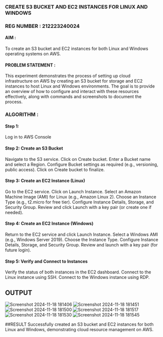 ### CREATE S3 BUCKET AND EC2 INSTANCES FOR LINUX AND WINDOWS
### REG NUMBER : 212223240024
#### AIM :
To create an S3 bucket and EC2 instances for both Linux and Windows operating systems on AWS.

#### PROBLEM STATEMENT :
This experiment demonstrates the process of setting up cloud infrastructure on AWS by creating an S3 bucket for storage and EC2 instances to host Linux and Windows environments. The goal is to provide an overview of how to configure and interact with these resources effectively, along with commands and screenshots to document the process.

### ALGORITHM :
#### Step 1:
Log in to AWS Console

#### Step 2: Create an S3 Bucket
Navigate to the S3 service.
Click on Create bucket.
Enter a Bucket name and select a Region.
Configure Bucket settings as required (e.g., versioning, public access).
Click on Create bucket to finalize.

#### Step 3: Create an EC2 Instance (Linux)
Go to the EC2 service.
Click on Launch Instance.
Select an Amazon Machine Image (AMI) for Linux (e.g., Amazon Linux 2).
Choose an Instance Type (e.g., t2.micro for free tier).
Configure Instance Details, Storage, and Security Group.
Review and click Launch with a key pair (or create one if needed).

#### Step 4: Create an EC2 Instance (Windows)
Return to the EC2 service and click Launch Instance.
Select a Windows AMI (e.g., Windows Server 2019).
Choose the Instance Type.
Configure Instance Details, Storage, and Security Group.
Review and launch with a key pair (for future login).

#### Step 5: Verify and Connect to Instances
Verify the status of both instances in the EC2 dashboard.
Connect to the Linux instance using SSH.
Connect to the Windows instance using RDP.

## OUTPUT
![Screenshot 2024-11-18 181406](https://github.com/user-attachments/assets/121a83e1-367b-4c2c-a369-910285b5696b)
![Screenshot 2024-11-18 181451](https://github.com/user-attachments/assets/52d81ebe-574e-487e-90cc-3c80582c43b1)
![Screenshot 2024-11-18 181500](https://github.com/user-attachments/assets/9d422dfd-1eb6-4fbe-b7a2-8a1e8683371d)
![Screenshot 2024-11-18 181517](https://github.com/user-attachments/assets/1eb0167c-f827-470e-8c80-dca447c095d4)
![Screenshot 2024-11-18 181530](https://github.com/user-attachments/assets/5c76be70-492c-4b06-b4d5-36b656dce71f)
![Screenshot 2024-11-18 181545](https://github.com/user-attachments/assets/2c080d37-8847-4227-bcc6-568b02fb1b57)


##RESULT
Successfully created an S3 bucket and EC2 instances for both Linux and Windows, demonstrating cloud resource management on AWS.
  


